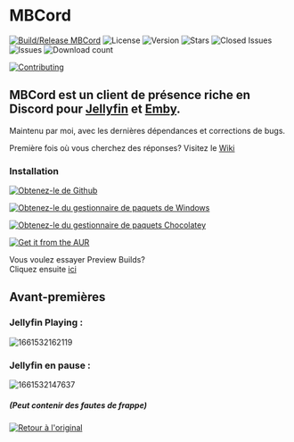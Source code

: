 # MBCord

[![Build/Release MBCord](https://img.shields.io/github/actions/workflow/status/SandwichFox/MBCord/build.yml?label=Build%20MBCord&logo=GitHub&style=for-the-badge)](https://github.com/SandwichFox/MBCord/actions/workflows/build.yml) 
![License](https://img.shields.io/github/license/SandwichFox/MBCord?style=for-the-badge) 
![Version](https://img.shields.io/github/v/release/SandwichFox/MBCord?style=for-the-badge)
![Stars](https://img.shields.io/github/stars/SandwichFox/MBCord?logo=&style=for-the-badge) 
![Closed Issues](https://img.shields.io/github/issues-closed-raw/SandwichFox/MBCord?color=green&&style=for-the-badge) 
![Issues](https://img.shields.io/github/issues-raw/SandwichFox/MBCord?&color=red&style=for-the-badge) 
![Download count](https://img.shields.io/github/downloads/SandwichFox/MBCord/total?style=for-the-badge)

[![Contributing](https://img.shields.io/badge/Contributing-100000?style=for-the-badge&logo=github)](CONTRIBUTING.md)



## MBCord est un client de présence riche en Discord pour [Jellyfin](https://jellyfin.org) et [Emby](https://emby.media/).

Maintenu par moi, avec les dernières dépendances et corrections de bugs.

Première fois où vous cherchez des réponses? Visitez le [Wiki](https://github.com/SandwichFox/MBCord/wiki)

### Installation

[![Obtenez-le de Github](https://img.shields.io/badge/-Obtenez--le%20de%20Github-black?style=for-the-badge&logo=github&logoColor=white)](https://github.com/SandwichFox/MBCord/releases/latest)

[![Obtenez-le du gestionnaire de paquets de Windows](https://img.shields.io/badge/-Obtenez--le%20du%20gestionnaire%20de%20paquets%20de%20Windows-black?style=for-the-badge&logo=windows11&logoColor=blue)](https://winstall.app/apps/SandwichFox.mbcord)

[![Obtenez-le du gestionnaire de paquets Chocolatey](https://img.shields.io/badge/-Obtenez--le%20du%20gestionnaire%20de%20paquets%20Chocolatey-black?style=for-the-badge&logo=chocolatey)](https://community.chocolatey.org/packages/mbcord)
<!---
[![Obtenir sur Flathub](https://img.shields.io/badge/-Obtenir%20sur%20Flathub-black?style=for-the-badge&logo=flathub)]()
!---->

[![Get it from the AUR](https://img.shields.io/badge/-Obtenez--le%20de%20l'aur%20(Non%20maintenu%20par%20moi)-black?style=for-the-badge&logo=archlinux)](https://aur.archlinux.org/packages/mbcord-appimage)

Vous voulez essayer Preview Builds? \
Cliquez ensuite [ici](https://github.com/SandwichFox/MBCord/actions/workflows/build.yml)

## Avant-premières

### Jellyfin Playing :

![1661532162119](../image/README/1661532162119.png)

### Jellyfin en pause :

![1661532147637](../image/README/1661532147637.png)

##### (Peut contenir des fautes de frappe)
[![Retour à l'original](https://img.shields.io/badge/-Retour%20%C3%A0%20l'original-black?style=for-the-badge)](https://github.com/SandwichFox/MBCord)
 


